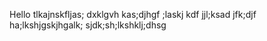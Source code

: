 Hello tlkajnskfljas; dxklgvh kas;djhgf ;laskj kdf jjl;ksad jfk;djf ha;lkshjgskjhgalk; sjdk;sh;lkshklj;dhsg